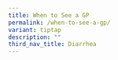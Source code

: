 ```yaml
---
title: When to See a GP
permalink: /when-to-see-a-gp/
variant: tiptap
description: ""
third_nav_title: Diarrhea
---
```

